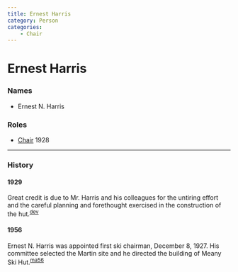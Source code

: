 ```yaml
---
title: Ernest Harris
category: Person
categories:
    - Chair
---
```

# Ernest Harris
### Names
- Ernest N. Harris

### Roles
- [Chair](/Person/Chair) 1928

---
### History

#### 1929

Great credit is due to Mr. Harris and his colleagues for the untiring effort and the careful planning and forethought exercised in the construction of the hut.<sup>[dev][]</sup>

#### 1956

Ernest N. Harris was appointed first ski chairman, December 8, 1927. His committee selected the Martin site and he directed the building of Meany Ski Hut.<sup>[ma56][]</sup>

[dev]: The-Development-of-Skiing-in-the-Mountaineers
[ma56]: Mountaineer-Annual#1956
